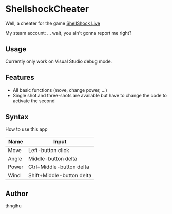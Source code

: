 # ShellshockCheater
Well, a cheater for the game [ShellShock Live](https://store.steampowered.com/app/326460/ShellShock_Live/)

My steam account: ... wait, you ain't gonna report me right?

## Usage
Currently only work on Visual Studio debug mode.

## Features
- All basic functions (move, change power, ...)
- Single shot and three-shots are available but have to change the code to activate the second

## Syntax
How to use this app

| Name  | Input                     |
|-------|---------------------------|
| Move  | Left-button click         |
| Angle | Middle-button delta       |
| Power | Ctrl+Middle-button delta  |
| Wind  | Shift+Middle-button delta |

## Author
thnglhu
